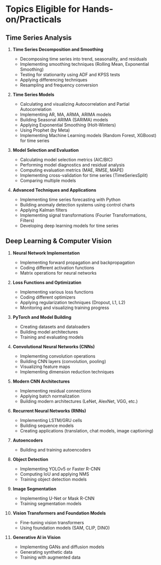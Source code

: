 # Topics Eligible for Hands-on/Practicals

## Time Series Analysis

1. **Time Series Decomposition and Smoothing**
   - Decomposing time series into trend, seasonality, and residuals
   - Implementing smoothing techniques (Rolling Mean, Exponential Smoothing)
   - Testing for stationarity using ADF and KPSS tests
   - Applying differencing techniques
   - Resampling and frequency conversion

2. **Time Series Models**
   - Calculating and visualizing Autocorrelation and Partial Autocorrelation
   - Implementing AR, MA, ARMA, ARIMA models
   - Building Seasonal ARIMA (SARIMA) models
   - Applying Exponential Smoothing (Holt-Winters)
   - Using Prophet (by Meta)
   - Implementing Machine Learning models (Random Forest, XGBoost) for time series

3. **Model Selection and Evaluation**
   - Calculating model selection metrics (AIC/BIC)
   - Performing model diagnostics and residual analysis
   - Computing evaluation metrics (MAE, RMSE, MAPE)
   - Implementing cross-validation for time series (TimeSeriesSplit)
   - Comparing multiple models

4. **Advanced Techniques and Applications**
   - Implementing time series forecasting with Python
   - Building anomaly detection systems using control charts
   - Applying Kalman filters
   - Implementing signal transformations (Fourier Transformations, Filters)
   - Developing deep learning models for time series

## Deep Learning & Computer Vision

1. **Neural Network Implementation**
   - Implementing forward propagation and backpropagation
   - Coding different activation functions
   - Matrix operations for neural networks

2. **Loss Functions and Optimization**
   - Implementing various loss functions
   - Coding different optimizers
   - Applying regularization techniques (Dropout, L1, L2)
   - Monitoring and visualizing training progress

3. **PyTorch and Model Building**
   - Creating datasets and dataloaders
   - Building model architectures
   - Training and evaluating models

4. **Convolutional Neural Networks (CNNs)**
   - Implementing convolution operations
   - Building CNN layers (convolution, pooling)
   - Visualizing feature maps
   - Implementing dimension reduction techniques

5. **Modern CNN Architectures**
   - Implementing residual connections
   - Applying batch normalization
   - Building modern architectures (LeNet, AlexNet, VGG, etc.)

6. **Recurrent Neural Networks (RNNs)**
   - Implementing LSTM/GRU cells
   - Building sequence models
   - Creating applications (translation, chat models, image captioning)

7. **Autoencoders**
   - Building and training autoencoders

8. **Object Detection**
   - Implementing YOLOv5 or Faster R-CNN
   - Computing IoU and applying NMS
   - Training object detection models

9. **Image Segmentation**
   - Implementing U-Net or Mask R-CNN
   - Training segmentation models

10. **Vision Transformers and Foundation Models**
    - Fine-tuning vision transformers
    - Using foundation models (SAM, CLIP, DINO)

11. **Generative AI in Vision**
    - Implementing GANs and diffusion models
    - Generating synthetic data
    - Training with augmented data
